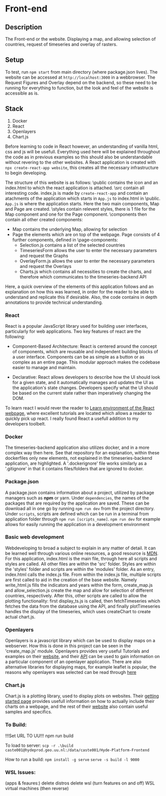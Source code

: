 # Front-end
## Description
The Front-end or the website. Displaying a map, and allowing selection of countries, request of timeseries and overlay of rasters.   

## Setup 
To test, run `npm start` from main directory (where package.json lives).
The website can be accessed at `http://localhost:3000` in a webbrowser.
The Request Figures and Overlay depend on the backend, so these need to be running for everything to function, but the look and feel of the website is accessible as is.

## Stack
1) Docker
2) React
3) Openlayers
4) Chart.js 

Before learning to code in React however, an understanding of vanilla html, css and js will be usefull. Everything used here will be explained throughout the code as in previous examples so this should also be understandable without revering to the other websites.
A React application is created with `npx create-react-app website`, this creates all the necessary infrastructure to begin developing.

The structure of this website is as follows: 
\public contains the icon and an index.html to which the react application is attached. 
\src contain all interesting code. index.js is made by `create-react-app` and contain an atachments of the application which starts in `App.js` to index.html in \public.
`App.js` is where the application starts. Here the two main components, Map and Page are created. 
\styles contain relevent styles, there is 1 file for the Map component and one for the Page component.
\components then contain all other created components:
- Map contains the underlying Map, allowing for selection
- Page the elements which are on top of the webpage. Page consists of 4 further components, defined in \page-components:
    - Selection.js contains a list of the selected countries
    - TimeseriesForm allows the user to enter the necessary parameters and request the Graphs
    - OverlayForm.js allows the user to enter the necessary parameters and request the Overlays
    - Charts.js which contains all necessities to create the charts, and therefore which communicates to the timeseries-backend API

Here, a quick overview of the elements of this application follows and an explanation on how this was learned, in order for the reader to be able to understand and replicate this if desirable. Also, the code contains in depth annotations to provide technical understanding.

### React
React is a popular JavaScript library used for building user interfaces, particularly for web applications. Two key features of react are the following: 
- Component-Based Architecture:
React is centered around the concept of components, which are reusable and independent building blocks of a user interface. Components can be as simple as a button or as complex as an entire page. This modular approach makes the codebase easier to manage and maintain.

- Declarative:
React allows developers to describe how the UI should look for a given state, and it automatically manages and updates the UI as the application's state changes. Developers specify what the UI should be based on the current state rather than imperatively changing the DOM.

To learn react I would rever the reader to [Learn environment of the React webpage](https://react.dev/learn), where excellent tutorials are located which allows a reader to quickly pick up react. I really found React a usefull addition to my developers toolbelt.

### Docker
The timeseries-backend application also utilizes docker, and in a more complex way then here. See that repository for an explanation, within these dockerfiles only new elements, not explained in the timeseries-backend application, are highlighted. A '.dockerignore' file works similarly as a '.gitignore' in that it contains files/folders that are ignored to docker.

### Package.json
A package.json contains information about a project, utilized by package managers such as **npm** or yarn.
Under `dependencies`, the names of the packages that are required by the application are saved. These can be download all in one go by running `npm run dev` from the project directory. Under `scripts`, scripts are defined which can be run in a terminal from application folder through `npm run [scripts_name]`. `npm run dev` for example allows for easily running the application in a development environment

### Basic web development 
Webdeveloping to broad a subject to explain in any matter of detail. It can be learned well through various online resources, a good resource is [MDN](https://developer.mozilla.org/en-US/). For this application, index.html is the main file, through here all scripts and styles are called. All other files are within the 'src' folder. Styles are within the 'styles' folder and scripts are within the 'modules' folder. As an entry, index.html calls the index.js file. From within the index.js file, multiple scripts are first called to aid in the creation of the base website. Namely write_html.js fills the indicators and years within the form, create_map.js and allow_selection.js create the map and allow for selection of different countries, respectively. After this, other scripts are called to allow the plotting functionality: first display_ts.js is called, then fetchTimeseries which fetches the data from the database using the API, and finally plotTimeseries handles the display of the timeseries, which uses createChart to create actual chart.js.

### Openlayers
Openlayers is a javascript library which can be used to display maps on a webserver. How this is done in this project can be seen in the 'create_map.js' module. Openlayers provides very useful Tutorials and examples on their [website](https://openlayers.org), and their [API](https://openlayers.org/en/latest/examples/) can be used to gain information on a particular component of an openlayer application. There are also alternative libraries for displaying maps, for example leaflet is popular, the reasons why openlayers was selected can be read through [here](https://www.educba.com/openlayers-vs-leaflet/)

### Chart.js
Chart.js is a plotting library, used to display plots on websites. Their [getting started page](https://www.chartjs.org/docs/latest/getting-started/) provides usefull information on how to actually include their charts on a webpage, and the rest of their [website](https://www.chartjs.org/docs/latest/) also contain useful samples and specifics.

### To Build:
!!!Set URL TO UU!!!
npm run build

To load to server:
`scp -r .\build caste001@hydeprod.geo.uu.nl:/data/caste001/Hyde-Platform-Frontend`

How to run a build:
`npm install -g serve`
`serve -s build -l 9000`

### WSL Issues:
(apps & feaures:)
delete distros
delete wsl
(turn features on and off)
WSL
virtual machines
(then reverse)